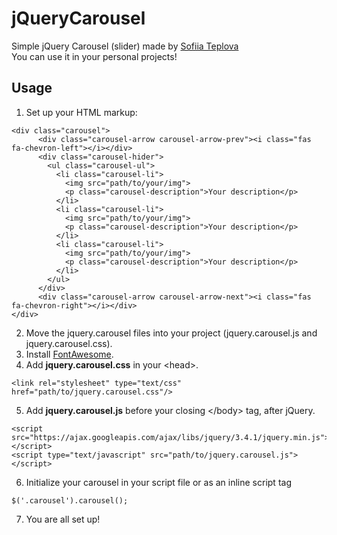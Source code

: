# jQueryCarousel
Simple jQuery Carousel (slider) made by [Sofiia Teplova](https://github.com/stplva)  
You can use it in your personal projects!
     
## Usage  
1. Set up your HTML markup:  
```
<div class="carousel">
      <div class="carousel-arrow carousel-arrow-prev"><i class="fas fa-chevron-left"></i></div>
      <div class="carousel-hider">
        <ul class="carousel-ul">
          <li class="carousel-li">
            <img src="path/to/your/img">
            <p class="carousel-description">Your description</p>
          </li>
          <li class="carousel-li">
            <img src="path/to/your/img">
            <p class="carousel-description">Your description</p>
          </li>
          <li class="carousel-li">
            <img src="path/to/your/img">
            <p class="carousel-description">Your description</p>
          </li>
        </ul>
      </div>
      <div class="carousel-arrow carousel-arrow-next"><i class="fas fa-chevron-right"></i></div>
</div>
```  
2. Move the jquery.carousel files into your project (jquery.carousel.js and jquery.carousel.css).
3. Install [FontAwesome](https://fontawesome.com/?from=io).
4. Add **jquery.carousel.css** in your \<head>.  
```
<link rel="stylesheet" type="text/css" href="path/to/jquery.carousel.css"/>
```
5. Add **jquery.carousel.js** before your closing \</body> tag, after jQuery.  
```
<script src="https://ajax.googleapis.com/ajax/libs/jquery/3.4.1/jquery.min.js"></script> 
<script type="text/javascript" src="path/to/jquery.carousel.js"></script>
```
6. Initialize your carousel in your script file or as an inline script tag  
```
$('.carousel').carousel();
```
7. You are all set up!

